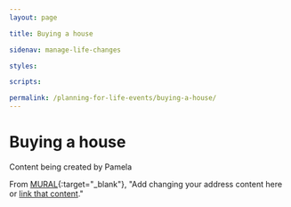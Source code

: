 ```yaml
---
layout: page

title: Buying a house

sidenav: manage-life-changes

styles:

scripts:

permalink: /planning-for-life-events/buying-a-house/
---
```


# Buying a house

Content being created by Pamela

From [MURAL](https://app.mural.co/t/tspredesign9599/m/tspredesign9599/1537985266660/3722ff4cc06af02011d4a2f3299de56d50720d81){:target="\_blank"}, "Add changing your address content here or [link that content](/account-basics/update-personal-information/)."


<!-- CONTENT END -->
